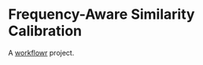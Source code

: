 # Frequency-Aware Similarity Calibration

A [workflowr][] project.

[workflowr]: https://github.com/jdblischak/workflowr
